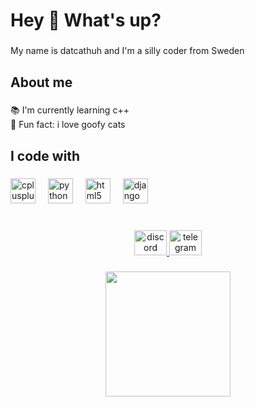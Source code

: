 <h1 align="left">Hey 👋 What's up?</h1>

###

<p align="left">My name is datcathuh and I'm a silly coder from Sweden</p>

###

<h2 align="left">About me</h2>

###

<p align="left">📚 I'm currently learning c++<br>🎲 Fun fact: i love goofy cats</p>

###

<h2 align="left">I code with</h2>

###

<div align="left">
  <img src="https://cdn.jsdelivr.net/gh/devicons/devicon/icons/cplusplus/cplusplus-original.svg" height="40" alt="cplusplus logo"  />
  <img width="12" />
  <img src="https://cdn.jsdelivr.net/gh/devicons/devicon/icons/python/python-original.svg" height="40" alt="python logo"  />
  <img width="12" />
  <img src="https://cdn.jsdelivr.net/gh/devicons/devicon/icons/html5/html5-original.svg" height="40" alt="html5 logo"  />
  <img width="12" />
  <img src="https://cdn.jsdelivr.net/gh/devicons/devicon/icons/django/django-plain.svg" height="40" alt="django logo"  />
</div>

###

<br clear="both">

<div align="center">
  <a href="@r3f3" target="_blank">
    <img src="https://raw.githubusercontent.com/maurodesouza/profile-readme-generator/master/src/assets/icons/social/discord/default.svg" width="52" height="40" alt="discord logo"  />
  </a>
  <a href="https://t.me/x3ghx" target="_blank">
    <img src="https://raw.githubusercontent.com/maurodesouza/profile-readme-generator/master/src/assets/icons/social/telegram/default.svg" width="52" height="40" alt="telegram logo"  />
  </a>
</div>

###

<div align="center">
  <img height="200" src="https://cdn.discordapp.com/attachments/1222808637601349724/1267071001632440403/1d9c7f61931b5ead44fd5dfa4ae8bbc9.jpg?ex=66a77353&is=66a621d3&hm=f34c097a25609cf58f284845386c9022be287cec491048633d6232690e6cae70&"  />
</div>

###
